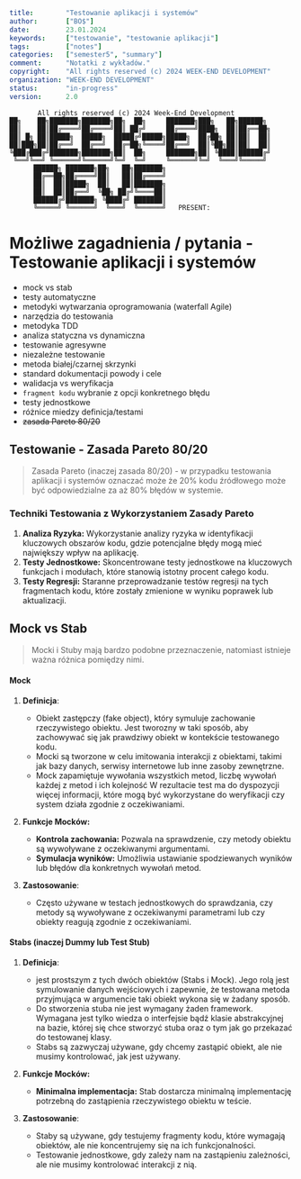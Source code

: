 ```yaml
title:        "Testowanie aplikacji i systemów"
author:       ["BO$"]
date:         23.01.2024
keywords:     ["testowanie", "testowanie aplikacji"]
tags:         ["notes"]
categories:   ["semester5", "summary"]
comment:      "Notatki z wykładów."
copyright:    "All rights reserved (c) 2024 WEEK-END DEVELOPMENT"
organization: "WEEK-END DEVELOPMENT"
status:       "in-progress"
version:      2.0
```
```
       All rights reserved (c) 2024 Week-End Development
██╗    ██╗███████╗███████╗██╗  ██╗     ███████╗███╗   ██╗██████╗
██║    ██║██╔════╝██╔════╝██║ ██╔╝     ██╔════╝████╗  ██║██╔══██╗
██║ █╗ ██║█████╗  █████╗  █████╔╝█████╗█████╗  ██╔██╗ ██║██║  ██║
██║███╗██║██╔══╝  ██╔══╝  ██╔═██╗╚════╝██╔══╝  ██║╚██╗██║██║  ██║
╚███╔███╔╝███████╗███████╗██║  ██╗     ███████╗██║ ╚████║██████╔╝
 ╚══╝╚══╝ ╚══════╝╚══════╝╚═╝  ╚═╝     ╚══════╝╚═╝  ╚═══╝╚═════╝
      ██████╗ ███████╗██╗   ██╗███████╗
      ██╔══██╗██╔════╝██║   ██║██╔════╝
      ██║  ██║█████╗  ██║   ██║███████╗
      ██║  ██║██╔══╝  ╚██╗ ██╔╝╚════██║
      ██████╔╝███████╗ ╚████╔╝ ███████║
      ╚═════╝ ╚══════╝  ╚═══╝  ╚══════╝   PRESENT:
```

# Możliwe zagadnienia / pytania - Testowanie aplikacji i systemów
- mock vs stab
- testy automatyczne
- metodyki wytwarzania oprogramowania (waterfall Agile)
- narzędzia do testowania
- metodyka TDD
- analiza statyczna vs dynamiczna
- testowanie agresywne
- niezależne testowanie
- metoda białej/czarnej skrzynki
- standard dokumentacji powody i cele
- walidacja vs weryfikacja
- `fragment kodu` wybranie z opcji konkretnego błędu
- testy jednostkowe
- różnice miedzy definicja/testami
- ~~zasada Pareto 80/20~~

## Testowanie - Zasada Pareto 80/20
> Zasada Pareto (inaczej zasada 80/20) - w przypadku testowania aplikacji i systemów oznaczać może że 20% kodu źródłowego może być odpowiedzialne za aż 80% błędów w systemie.

### Techniki Testowania z Wykorzystaniem Zasady Pareto
1. **Analiza Ryzyka:** Wykorzystanie analizy ryzyka w identyfikacji kluczowych obszarów kodu, gdzie potencjalne błędy mogą mieć największy wpływ na aplikację.
2. **Testy Jednostkowe:** Skoncentrowane testy jednostkowe na kluczowych funkcjach i modułach, które stanowią istotny procent całego kodu.
3. **Testy Regresji:** Staranne przeprowadzanie testów regresji na tych fragmentach kodu, które zostały zmienione w wyniku poprawek lub aktualizacji.

## Mock vs Stab
> Mocki i Stuby mają bardzo podobne przeznaczenie, natomiast istnieje ważna różnica pomiędzy nimi.

#### **Mock** 
1. **Definicja**:
   - Obiekt zastępczy (fake object), który symuluje zachowanie rzeczywistego obiektu. Jest tworozny w taki sposób, aby zachowywać się jak prawdziwy obiekt w kontekście testowanego kodu.
   - Mocki są tworzone w celu imitowania interakcji z obiektami, takimi jak bazy danych, serwisy internetowe lub inne zasoby zewnętrzne.
   - Mock zapamiętuje wywołania wszystkich metod, liczbę wywołań każdej z metod i ich kolejność W rezultacie test ma do dyspozycji więcej informacji, które mogą być wykorzystane do weryfikacji czy system działa zgodnie z oczekiwaniami.

2. **Funkcje Mocków:**
   - **Kontrola zachowania:** Pozwala na sprawdzenie, czy metody obiektu są wywoływane z oczekiwanymi argumentami.
   - **Symulacja wyników:** Umożliwia ustawianie spodziewanych wyników lub błędów dla konkretnych wywołań metod.

3. **Zastosowanie**:
   - Często używane w testach jednostkowych do sprawdzania, czy metody są wywoływane z oczekiwanymi parametrami lub czy obiekty reagują zgodnie z oczekiwaniami.

#### **Stabs (inaczej Dummy lub Test Stub)** 
1. **Definicja**:
   - jest prostszym z tych dwóch obiektów (Stabs i Mock). Jego rolą jest symulowanie danych wejściowych i zapewnie, że testowana metoda przyjmująca w argumencie taki obiekt wykona się w żadany sposób.
   - Do stworzenia stuba nie jest wymagany żaden framework. Wymagana jest tylko wiedza o interfejsie bądź klasie abstrakcyjnej na bazie, której się chce stworzyć stuba oraz o tym jak go przekazać do testowanej klasy.
   - Stabs są zazwyczaj używane, gdy chcemy zastąpić obiekt, ale nie musimy kontrolować, jak jest używany.

2. **Funkcje Mocków:**
   - **Minimalna implementacja:** Stab dostarcza minimalną implementację potrzebną do zastąpienia rzeczywistego obiektu w teście.

3. **Zastosowanie**:
   - Staby są używane, gdy testujemy fragmenty kodu, które wymagają obiektów, ale nie koncentrujemy się na ich funkcjonalności.
   - Testowanie jednostkowe, gdy zależy nam na zastąpieniu zależności, ale nie musimy kontrolować interakcji z nią.
